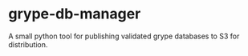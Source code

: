 # grype-db-manager

A small python tool for publishing validated grype databases to S3 for distribution.
